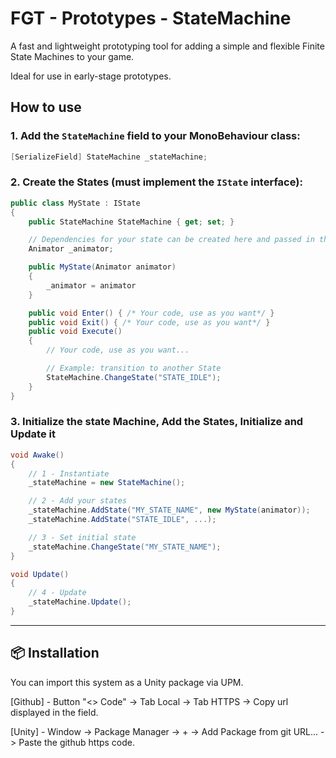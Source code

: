 # FGT - Prototypes - StateMachine

A fast and lightweight prototyping tool for adding a simple and flexible Finite State Machines to your game.

Ideal for use in early-stage prototypes.

## How to use

### 1. Add the `StateMachine` field to your MonoBehaviour class:

```csharp
[SerializeField] StateMachine _stateMachine;
```

### 2. Create the States (must implement the `IState` interface):

```csharp
public class MyState : IState
{
	public StateMachine StateMachine { get; set; }

	// Dependencies for your state can be created here and passed in the constructor
	Animator _animator;

	public MyState(Animator animator)
	{
		_animator = animator
	}

	public void Enter() { /* Your code, use as you want*/ }
	public void Exit() { /* Your code, use as you want*/ }
	public void Execute()
	{
		// Your code, use as you want...

		// Example: transition to another State
		StateMachine.ChangeState("STATE_IDLE");
	}
}
```

### 3. Initialize the state Machine, Add the States, Initialize and Update it

```csharp
void Awake()
{
	// 1 - Instantiate
	_stateMachine = new StateMachine();

	// 2 - Add your states
	_stateMachine.AddState("MY_STATE_NAME", new MyState(animator));
	_stateMachine.AddState("STATE_IDLE", ...);

	// 3 - Set initial state
	_stateMachine.ChangeState("MY_STATE_NAME");
}

void Update()
{
	// 4 - Update
	_stateMachine.Update();
}
```

---

## 📦 Installation

You can import this system as a Unity package via UPM.

[Github] - Button "<> Code" -> Tab Local -> Tab HTTPS -> Copy url displayed in the field.

[Unity] - Window -> Package Manager -> + -> Add Package from git URL... -> Paste the github https code.
